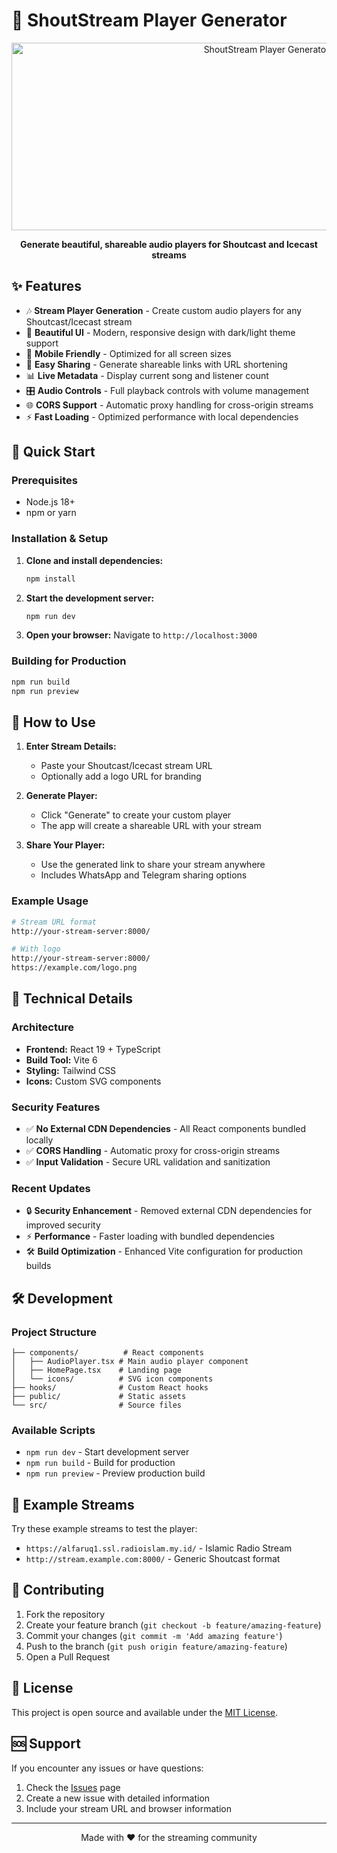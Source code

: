 # 🎵 ShoutStream Player Generator

<div align="center">
  <img width="800" height="300" alt="ShoutStream Player Generator" src="https://img.shields.io/badge/ShoutStream-Player%20Generator-blue?style=for-the-badge&logo=react&logoColor=white" />
</div>

<div align="center">
  <p><strong>Generate beautiful, shareable audio players for Shoutcast and Icecast streams</strong></p>
</div>

## ✨ Features

- 🎶 **Stream Player Generation** - Create custom audio players for any Shoutcast/Icecast stream
- 🎨 **Beautiful UI** - Modern, responsive design with dark/light theme support
- 📱 **Mobile Friendly** - Optimized for all screen sizes
- 🔗 **Easy Sharing** - Generate shareable links with URL shortening
- 📊 **Live Metadata** - Display current song and listener count
- 🎛️ **Audio Controls** - Full playback controls with volume management
- 🌐 **CORS Support** - Automatic proxy handling for cross-origin streams
- ⚡ **Fast Loading** - Optimized performance with local dependencies

## 🚀 Quick Start

### Prerequisites
- Node.js 18+
- npm or yarn

### Installation & Setup

1. **Clone and install dependencies:**
   ```bash
   npm install
   ```

2. **Start the development server:**
   ```bash
   npm run dev
   ```

3. **Open your browser:**
   Navigate to `http://localhost:3000`

### Building for Production

```bash
npm run build
npm run preview
```

## 📖 How to Use

1. **Enter Stream Details:**
   - Paste your Shoutcast/Icecast stream URL
   - Optionally add a logo URL for branding

2. **Generate Player:**
   - Click "Generate" to create your custom player
   - The app will create a shareable URL with your stream

3. **Share Your Player:**
   - Use the generated link to share your stream anywhere
   - Includes WhatsApp and Telegram sharing options

### Example Usage

```bash
# Stream URL format
http://your-stream-server:8000/

# With logo
http://your-stream-server:8000/
https://example.com/logo.png
```

## 🔧 Technical Details

### Architecture
- **Frontend:** React 19 + TypeScript
- **Build Tool:** Vite 6
- **Styling:** Tailwind CSS
- **Icons:** Custom SVG components

### Security Features
- ✅ **No External CDN Dependencies** - All React components bundled locally
- ✅ **CORS Handling** - Automatic proxy for cross-origin streams
- ✅ **Input Validation** - Secure URL validation and sanitization

### Recent Updates
- 🔒 **Security Enhancement** - Removed external CDN dependencies for improved security
- ⚡ **Performance** - Faster loading with bundled dependencies
- 🛠️ **Build Optimization** - Enhanced Vite configuration for production builds

## 🛠️ Development

### Project Structure
```
├── components/          # React components
│   ├── AudioPlayer.tsx # Main audio player component
│   ├── HomePage.tsx    # Landing page
│   └── icons/          # SVG icon components
├── hooks/              # Custom React hooks
├── public/             # Static assets
└── src/                # Source files
```

### Available Scripts
- `npm run dev` - Start development server
- `npm run build` - Build for production
- `npm run preview` - Preview production build

## 🌟 Example Streams

Try these example streams to test the player:

- `https://alfaruq1.ssl.radioislam.my.id/` - Islamic Radio Stream
- `http://stream.example.com:8000/` - Generic Shoutcast format

## 🤝 Contributing

1. Fork the repository
2. Create your feature branch (`git checkout -b feature/amazing-feature`)
3. Commit your changes (`git commit -m 'Add amazing feature'`)
4. Push to the branch (`git push origin feature/amazing-feature`)
5. Open a Pull Request

## 📄 License

This project is open source and available under the [MIT License](LICENSE).

## 🆘 Support

If you encounter any issues or have questions:

1. Check the [Issues](../../issues) page
2. Create a new issue with detailed information
3. Include your stream URL and browser information

---

<div align="center">
  <p>Made with ❤️ for the streaming community</p>
</div>
